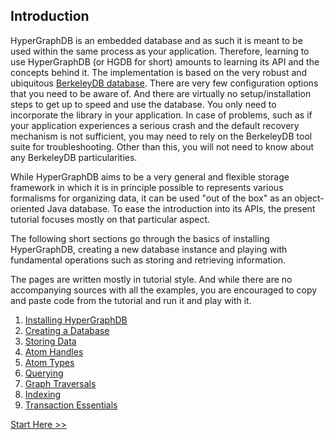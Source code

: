 ## Introduction ##
HyperGraphDB is an embedded database and as such it is meant to be used within the same process as your application. Therefore, learning to use HyperGraphDB (or HGDB for short) amounts to learning its API and the concepts behind it. The implementation is based on the very robust and ubiquitous [BerkeleyDB database](http://www.oracle.com/database/berkeley-db/index.html). There are very few configuration options that you need to be aware of. And there are virtually no setup/installation steps to get up to speed and use the database. You only need to incorporate the library in your application. In case of problems, such as if your application experiences a serious crash and the default recovery mechanism is not sufficient, you may need to rely on the BerkeleyDB tool suite for troubleshooting. Other than this, you will not need to know about any BerkeleyDB particularities.

While HyperGraphDB aims to be a very general and flexible storage framework in which it is in principle possible to represents various formalisms for organizing data, it can be used "out of the box" as an object-oriented Java database. To ease the introduction into its APIs, the present tutorial focuses mostly on that particular aspect.

The following short sections go through the basics of installing HyperGraphDB, creating a new database instance and playing with fundamental operations such as storing and retrieving information.

The pages are written mostly in tutorial style. And while there are no accompanying sources with all the examples, you are encouraged to copy and paste code from the tutorial and run it and play with it.

  1. [Installing HyperGraphDB](IntroInstall.md)
  1. [Creating a Database](IntroDBCreate.md)
  1. [Storing Data](IntroStoreData.md)
  1. [Atom Handles](IntroHGHandles.md)
  1. [Atom Types](IntroHGTypes.md)
  1. [Querying](IntroQuerying.md)
  1. [Graph Traversals](IntroGraphTraversals.md)
  1. [Indexing](IndicesHowto.md)
  1. [Transaction Essentials](IntroTransactions.md)

[Start Here >>](IntroInstall.md)